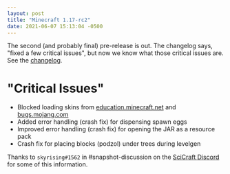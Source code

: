 ```yaml
---
layout: post
title: "Minecraft 1.17-rc2"
date: 2021-06-07 15:13:04 -0500
---
```


The second (and probably final) pre-release is out. The changelog says, "fixed a few critical issues", but now we know what those critical issues are. See the [changelog](https://www.minecraft.net/en-us/article/minecraft-1-17-release-candidate-1).

# "Critical Issues"

- Blocked loading skins from [education.minecraft.net](education.minecraft.net) and [bugs.mojang.com](bugs.mojang.com)
- Added error handling (crash fix) for dispensing spawn eggs
- Improved error handling (crash fix) for opening the JAR as a resource pack
- Crash fix for placing blocks (podzol) under trees during levelgen

Thanks to `skyrising#1562` in #snapshot-discussion on the [SciCraft Discord](discord.gg/scicraft) for some of this information.

